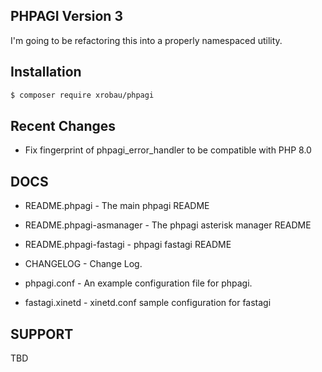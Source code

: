 ## PHPAGI Version 3

I'm going to be refactoring this into a properly namespaced utility.

## Installation

```bash
$ composer require xrobau/phpagi
```

## Recent Changes

-   Fix fingerprint of phpagi_error_handler to be compatible with PHP 8.0

## DOCS

-   README.phpagi - The main phpagi README
-   README.phpagi-asmanager - The phpagi asterisk manager README
-   README.phpagi-fastagi - phpagi fastagi README
-   CHANGELOG - Change Log.

-   phpagi.conf - An example configuration file for phpagi.
-   fastagi.xinetd - xinetd.conf sample configuration for fastagi

## SUPPORT

TBD

